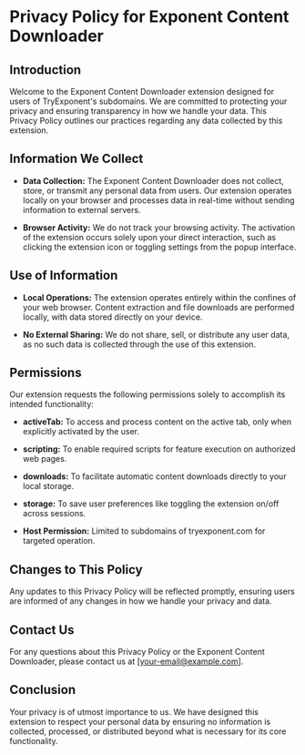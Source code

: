 # Privacy Policy for Exponent Content Downloader

## Introduction

Welcome to the Exponent Content Downloader extension designed for users of TryExponent's subdomains. We are committed to protecting your privacy and ensuring transparency in how we handle your data. This Privacy Policy outlines our practices regarding any data collected by this extension.

## Information We Collect

- **Data Collection:** The Exponent Content Downloader does not collect, store, or transmit any personal data from users. Our extension operates locally on your browser and processes data in real-time without sending information to external servers.

- **Browser Activity:** We do not track your browsing activity. The activation of the extension occurs solely upon your direct interaction, such as clicking the extension icon or toggling settings from the popup interface.

## Use of Information

- **Local Operations:** The extension operates entirely within the confines of your web browser. Content extraction and file downloads are performed locally, with data stored directly on your device.

- **No External Sharing:** We do not share, sell, or distribute any user data, as no such data is collected through the use of this extension.

## Permissions

Our extension requests the following permissions solely to accomplish its intended functionality:

- **activeTab:** To access and process content on the active tab, only when explicitly activated by the user.
  
- **scripting:** To enable required scripts for feature execution on authorized web pages.
  
- **downloads:** To facilitate automatic content downloads directly to your local storage.

- **storage:** To save user preferences like toggling the extension on/off across sessions.

- **Host Permission:** Limited to subdomains of tryexponent.com for targeted operation.

## Changes to This Policy

Any updates to this Privacy Policy will be reflected promptly, ensuring users are informed of any changes in how we handle your privacy and data.

## Contact Us

For any questions about this Privacy Policy or the Exponent Content Downloader, please contact us at [your-email@example.com].

## Conclusion

Your privacy is of utmost importance to us. We have designed this extension to respect your personal data by ensuring no information is collected, processed, or distributed beyond what is necessary for its core functionality.
